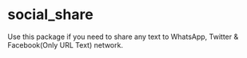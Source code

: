 # social_share

Use this package if you need to share any text to WhatsApp, Twitter & Facebook(Only URL Text) network.